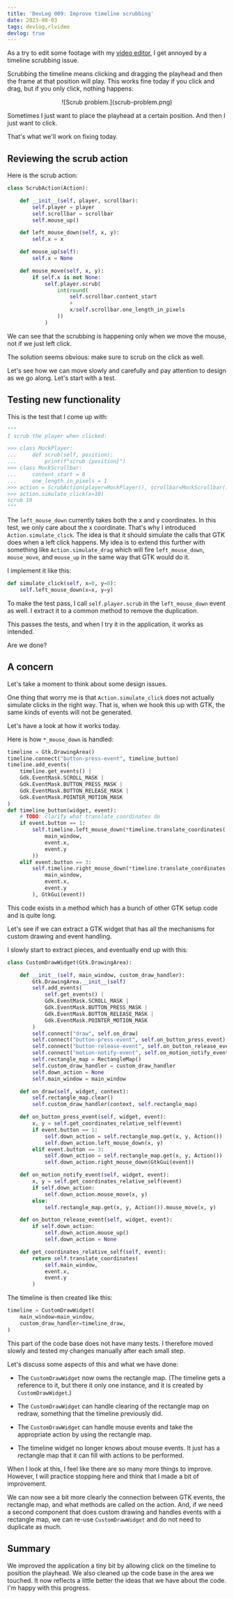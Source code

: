 ```yaml
---
title: 'DevLog 009: Improve timeline scrubbing'
date: 2023-08-03
tags: devlog,rlvideo
devlog: true
---
```


As a try to edit some footage with my [video
editor](/projects/rlvideo/index.html), I get annoyed by a timeline scrubbing
issue.

Scrubbing the timeline means clicking and dragging the playhead and then the
frame at that position will play. This works fine today if you click and drag,
but if you only click, nothing happens:

<p>
<center>
![Scrub problem.](scrub-problem.png)
</center>
</p>

Sometimes I just want to place the playhead at a certain position. And then I
just want to click.

That's what we'll work on fixing today.

## Reviewing the scrub action

Here is the scrub action:

```python
class ScrubAction(Action):

    def __init__(self, player, scrollbar):
        self.player = player
        self.scrollbar = scrollbar
        self.mouse_up()

    def left_mouse_down(self, x, y):
        self.x = x

    def mouse_up(self):
        self.x = None

    def mouse_move(self, x, y):
        if self.x is not None:
            self.player.scrub(
                int(round(
                    self.scrollbar.content_start
                    +
                    x/self.scrollbar.one_length_in_pixels
                ))
            )
```

We can see that the scrubbing is happening only when we move the mouse, not
if we just left click.

The solution seems obvious: make sure to scrub on the click as well.

Let's see how we can move slowly and carefully and pay attention to design as
we go along. Let's start with a test.

## Testing new functionality

This is the test that I come up with:

```python
"""
I scrub the player when clicked:

>>> class MockPlayer:
...     def scrub(self, position):
...         print(f"scrub {position}")
>>> class MockScrollbar:
...     content_start = 0
...     one_length_in_pixels = 1
>>> action = ScrubAction(player=MockPlayer(), scrollbar=MockScrollbar())
>>> action.simulate_click(x=10)
scrub 10
"""
```

The `left_mouse_down` currently takes both the x and y coordinates. In this
test, we only care about the x coordinate. That's why I introduced
`Action.simulate_click`. The idea is that it should simulate the calls that
GTK does when a left click happens. My idea is to extend this further with
something like `Action.simulate_drag` which will fire `left_mouse_down`,
`mouse_move`, and `mouse_up` in the same way that GTK would do it.

I implement it like this:

```python
def simulate_click(self, x=0, y=0):
    self.left_mouse_down(x=x, y=y)
```

To make the test pass, I call `self.player.scrub` in the `left_mouse_down`
event as well. I extract it to a common method to remove the duplication.

This passes the tests, and when I try it in the application, it works as
intended.

Are we done?

## A concern

Let's take a moment to think about some design issues.

One thing that worry me is that `Action.simulate_click` does not actually
simulate clicks in the right way. That is, when we hook this up with GTK, the
same kinds of events will not be generated.

Let's have a look at how it works today.

Here is how `*_mouse_down` is handled:

```python
timeline = Gtk.DrawingArea()
timeline.connect("button-press-event", timeline_button)
timeline.add_events(
    timeline.get_events() |
    Gdk.EventMask.SCROLL_MASK |
    Gdk.EventMask.BUTTON_PRESS_MASK |
    Gdk.EventMask.BUTTON_RELEASE_MASK |
    Gdk.EventMask.POINTER_MOTION_MASK
)
def timeline_button(widget, event):
    # TODO: clarify what translate_coordinates do
    if event.button == 1:
        self.timeline.left_mouse_down(*timeline.translate_coordinates(
            main_window,
            event.x,
            event.y
        ))
    elif event.button == 3:
        self.timeline.right_mouse_down(*timeline.translate_coordinates(
            main_window,
            event.x,
            event.y
        ), GtkGui(event))
```

This code exists in a method which has a bunch of other GTK setup code and is
quite long.

Let's see if we can extract a GTK widget that has all the mechanisms for custom
drawing and event handling.

I slowly start to extract pieces, and eventually end up with this:

```python
class CustomDrawWidget(Gtk.DrawingArea):

    def __init__(self, main_window, custom_draw_handler):
        Gtk.DrawingArea.__init__(self)
        self.add_events(
            self.get_events() |
            Gdk.EventMask.SCROLL_MASK |
            Gdk.EventMask.BUTTON_PRESS_MASK |
            Gdk.EventMask.BUTTON_RELEASE_MASK |
            Gdk.EventMask.POINTER_MOTION_MASK
        )
        self.connect("draw", self.on_draw)
        self.connect("button-press-event", self.on_button_press_event)
        self.connect("button-release-event", self.on_button_release_event)
        self.connect("motion-notify-event", self.on_motion_notify_event)
        self.rectangle_map = RectangleMap()
        self.custom_draw_handler = custom_draw_handler
        self.down_action = None
        self.main_window = main_window

    def on_draw(self, widget, context):
        self.rectangle_map.clear()
        self.custom_draw_handler(context, self.rectangle_map)

    def on_button_press_event(self, widget, event):
        x, y = self.get_coordinates_relative_self(event)
        if event.button == 1:
            self.down_action = self.rectangle_map.get(x, y, Action())
            self.down_action.left_mouse_down(x, y)
        elif event.button == 3:
            self.down_action = self.rectangle_map.get(x, y, Action())
            self.down_action.right_mouse_down(GtkGui(event))

    def on_motion_notify_event(self, widget, event):
        x, y = self.get_coordinates_relative_self(event)
        if self.down_action:
            self.down_action.mouse_move(x, y)
        else:
            self.rectangle_map.get(x, y, Action()).mouse_move(x, y)

    def on_button_release_event(self, widget, event):
        if self.down_action:
            self.down_action.mouse_up()
            self.down_action = None

    def get_coordinates_relative_self(self, event):
        return self.translate_coordinates(
            self.main_window,
            event.x,
            event.y
        )
```

The timeline is then created like this:

```python
timeline = CustomDrawWidget(
    main_window=main_window,
    custom_draw_handler=timeline_draw,
)
```

This part of the code base does not have many tests. I therefore moved slowly
and tested my changes manually after each small step.

Let's discuss some aspects of this and what we have done:

* The `CustomDrawWidget` now owns the rectangle map. (The timeline gets a
  reference to it, but there it only one instance, and it is created by
  `CustomDrawWidget`.)

* The `CustomDrawWidget` can handle clearing of the rectangle map on redraw,
  something that the timeline previously did.

* The `CustomDrawWidget` can handle mouse events and take the appropriate
  action by using the rectangle map.

* The timeline widget no longer knows about mouse events. It just has a
  rectangle map that it can fill with actions to be performed.

When I look at this, I feel like there are so many more things to improve.
However, I will practice stopping here and think that I made a bit of
improvement.

We can now see a bit more clearly the connection between GTK events, the
rectangle map, and what methods are called on the action. And, if we need a
second component that does custom drawing and handles events with a rectangle
map, we can re-use `CustomDrawWidget` and do not need to duplicate as much.

## Summary

We improved the application a tiny bit by allowing click on the timeline to
position the playhead. We also cleaned up the code base in the area we touched.
It now reflects a little better the ideas that we have about the code. I'm
happy with this progress.

